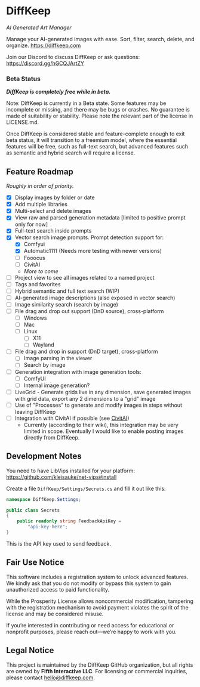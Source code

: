 # DiffKeep

_AI Generated Art Manager_

Manage your AI-generated images with ease. Sort, filter, search, delete, and organize. https://diffkeep.com

Join our Discord to discuss DiffKeep or ask questions: https://discord.gg/hGCQJArtZY

### Beta Status

***DiffKeep is completely free while in beta.***

Note: DiffKeep is currently in a Beta state. Some features may be incomplete or missing, and there may be bugs or crashes.
No guarantee is made of suitability or stability. Please note the relevant part of the license in LICENSE.md.

Once DiffKeep is considered stable and feature-complete enough to exit beta status, it will transition to a freemium model,
where the essential features will be free, such as full-text search, but advanced features such as semantic and hybrid search will
require a license.

## Feature Roadmap

*Roughly in order of priority.* 

- [x] Display images by folder or date
- [x] Add multiple libraries
- [x] Multi-select and delete images
- [x] View raw and parsed generation metadata [limited to positive prompt only for now]
- [x] Full-text search inside prompts
- [x] Vector search image prompts. Prompt detection support for:
    - [x] Comfyui
    - [x] Automatic1111 (Needs more testing with newer versions)
    - [ ] Fooocus
    - [ ] CivitAI
    - _More to come_
- [ ] Project view to see all images related to a named project
- [ ] Tags and favorites
- [ ] Hybrid semantic and full text search (WIP)
- [ ] AI-generated image descriptions (also exposed in vector search)
- [ ] Image similarity search (search by image)
- [ ] File drag and drop out support (DnD source), cross-platform
    - [ ] Windows
    - [ ] Mac
    - [ ] Linux
        - [ ] X11
        - [ ] Wayland
- [ ] File drag and drop in support (DnD target), cross-platform
    - [ ] Image parsing in the viewer
    - [ ] Search by image
- [ ] Generation integration with image generation tools:
    - [ ] ComfyUI
    - [ ] Internal image generation?
- [ ] LiveGrid - Generate grids live in any dimension, save generated images with grid data, export any 2 dimensions to a "grid" image
- [ ] Use of "Processes" to generate and modify images in steps without leaving DiffKeep
- [ ] Integration with CivitAI if possible (see [CivitAI](https://github.com/civitai/civitai))
    - Currently (according to their wiki), this integration may be very limited in scope. Eventually I would like to enable posting images directly from DiffKeep.

## Development Notes

You need to have LibVips installed for your platform:
https://github.com/kleisauke/net-vips#install

Create a file `DiffKeep/Settings/Secrets.cs` and fill it out like this:

```csharp
namespace DiffKeep.Settings;

public class Secrets
{
    public readonly string FeedbackApiKey =
        "api-key-here";
}
```

This is the API key used to send feedback.

## Fair Use Notice

This software includes a registration system to unlock advanced features. We kindly ask that you do not modify or bypass this system to gain unauthorized access to paid functionality.

While the Prosperity License allows noncommercial modification, tampering with the registration mechanism to avoid payment violates the spirit of the license and may be considered misuse.

If you’re interested in contributing or need access for educational or nonprofit purposes, please reach out—we’re happy to work with you.

## Legal Notice

This project is maintained by the DiffKeep GitHub organization, but all rights are owned by **Fifth Interactive LLC**. For licensing or commercial inquiries, please contact [hello@diffkeep.com](mailto:hello@diffkeep.com).